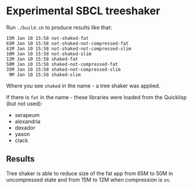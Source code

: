 Experimental SBCL treeshaker
============================

Run `./build.sh` to produce results like that:


```
15M Jan 10 15:58 not-shaked-fat
65M Jan 10 15:58 not-shaked-not-compressed-fat
41M Jan 10 15:58 not-shaked-not-compressed-slim
10M Jan 10 15:58 not-shaked-slim
12M Jan 10 15:58 shaked-fat
50M Jan 10 15:58 shaked-not-compressed-fat
35M Jan 10 15:58 shaked-not-compressed-slim
 9M Jan 10 15:58 shaked-slim
```

Where you see `shaked` in the name - a tree shaker was applied.

If there is `fat` in the name - these libraries were loaded
from the Quicklisp (but not used):

- serapeum
- alexandria
- dexador
- yason
- clack

Results
-------

Tree shaker is able to reduce size of the fat app from 65M to 50M in uncompressed state and from 15M to 12M when compression is `on`.


